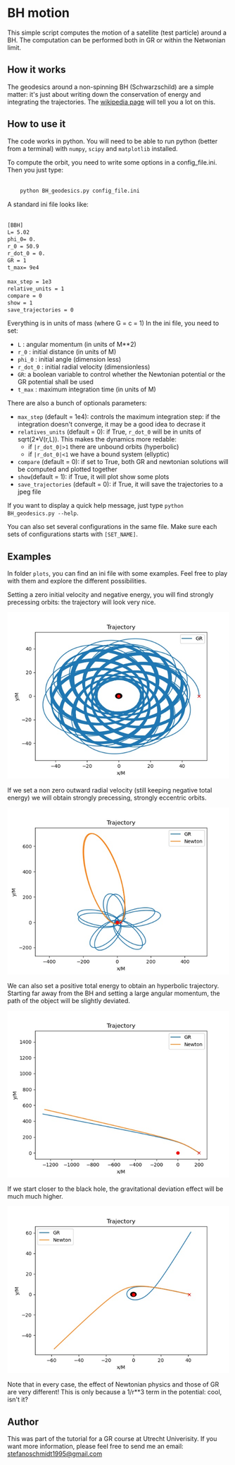 # BH motion

This simple script computes the motion of a satellite (test particle) around a BH. The computation can be performed both in GR or within the Netwonian limit.

## How it works

The geodesics around a non-spinning BH (Schwarzschild) are a simple matter: it's just about writing down the conservation of energy and integrating the trajectories. The [wikipedia page](https://en.wikipedia.org/wiki/Schwarzschild_geodesics) will tell you a lot on this.

## How to use it

The code works in python. You will need to be able to run python (better from a terminal) with `numpy`, `scipy` and `matplotlib` installed.

To compute the orbit, you need to write some options in a config_file.ini. Then you just type:

```Bash

    python BH_geodesics.py config_file.ini

```

A standard ini file looks like:
```

[BBH]
L= 5.02
phi_0= 0.
r_0 = 50.9
r_dot_0 = 0.
GR = 1
t_max= 9e4

max_step = 1e3
relative_units = 1
compare = 0
show = 1
save_trajectories = 0

```

Everything is in units of mass (where G = c = 1)
In the ini file, you need to set:

* `L` : angular momentum (in units of M**2)
* `r_0` : initial distance (in units of M)
* `phi_0` : initial angle (dimension less)
* `r_dot_0` : initial radial velocity (dimensionless)
* `GR`: a boolean variable to control whether the Newtonian potential or the GR potential shall be used
* `t_max` : maximum integration time (in units of M)

There are also a bunch of optionals parameters:

* `max_step` (default = 1e4): controls the maximum integration step: if the integration doesn't converge, it may be a good idea to decrase it 
* `relatives_units` (default = 0): if True, `r_dot_0` will be in units of sqrt(2*V(r,L)). This makes the dynamics more redable:
	- if `|r_dot_0|>1` there are unbound orbits (hyperbolic)
	- if `|r_dot_0|<1` we have a bound system (ellyptic)
* `compare` (default = 0): if set to True, both GR and newtonian solutions will be computed and plotted together
* `show`(default = 1): if True, it will plot show some plots
* `save_trajectories` (default = 0): if True, it will save the trajectories to a jpeg file

If you want to display a quick help message, just type `python BH_geodesics.py --help`.

You can also set several configurations in the same file. Make sure each sets of configurations starts with `[SET_NAME]`.

## Examples

In folder `plots`, you can find an ini file with some examples. Feel free to play with them and explore the different possibilities.

Setting a zero initial velocity and negative energy, you will find strongly precessing orbits: the trajectory will look very nice.

<p align="center">
  <img src="https://github.com/stefanoschmidt1995/BH_geodesics/blob/master/plots/nice_elliptic_trajectory.jpeg">
</p>

If we set a non zero outward radial velocity (still keeping negative total energy) we will obtain strongly precessing, strongly eccentric orbits.

<p align="center">
  <img src="https://github.com/stefanoschmidt1995/BH_geodesics/blob/master/plots/elliptic_trajectory.jpeg">
</p>

We can also set a positive total energy to obtain an hyperbolic trajectory. Starting far away from the BH and setting a large angular momentum, the path of the object will be slightly deviated.

<p align="center">
  <img src="https://github.com/stefanoschmidt1995/BH_geodesics/blob/master/plots/hyperbolic_trajectory.jpeg">
</p>

If we start closer to the black hole, the gravitational deviation effect will be much much higher.

<p align="center">
  <img src="https://github.com/stefanoschmidt1995/BH_geodesics/blob/master/plots/strong_hyperbolic_trajectory.jpeg">
</p>

Note that in every case, the effect of Newtonian physics and those of GR are very different! This is only because a 1/r**3 term in the potential: cool, isn't it?

## Author

This was part of the tutorial for a GR course at Utrecht Univerisity. If you want more information, please feel free to send me an email: [stefanoschmidt1995@gmail.com](mailto:stefanoschmidt1995@gmail.com)












